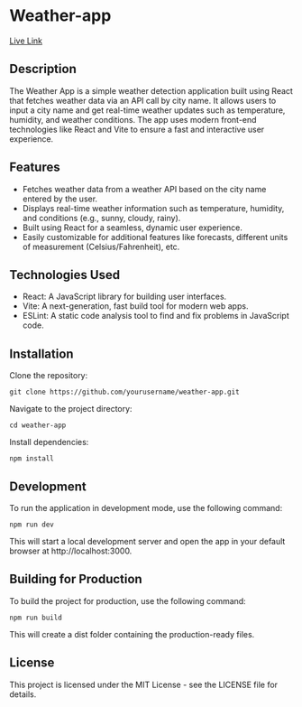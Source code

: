 # Weather-app

[Live Link](https://piyassarkar81.github.io/Weather-app/)

## Description
The Weather App is a simple weather detection application built using React that fetches weather data via an API call by city name. It allows users to input a city name and get real-time weather updates such as temperature, humidity, and weather conditions. The app uses modern front-end technologies like React and Vite to ensure a fast and interactive user experience.

## Features
* Fetches weather data from a weather API based on the city name entered by the user.
* Displays real-time weather information such as temperature, humidity, and conditions (e.g., sunny, cloudy, rainy).
* Built using React for a seamless, dynamic user experience.
* Easily customizable for additional features like forecasts, different units of measurement (Celsius/Fahrenheit), etc.
## Technologies Used
* React: A JavaScript library for building user interfaces.
* Vite: A next-generation, fast build tool for modern web apps.
* ESLint: A static code analysis tool to find and fix problems in JavaScript code.
## Installation
Clone the repository:
```
git clone https://github.com/yourusername/weather-app.git
```
Navigate to the project directory:
```
cd weather-app
```
Install dependencies:
```
npm install
```
## Development
To run the application in development mode, use the following command:
```
npm run dev
```
This will start a local development server and open the app in your default browser at http://localhost:3000.

## Building for Production
To build the project for production, use the following command:
```
npm run build
```
This will create a dist folder containing the production-ready files.

## License
This project is licensed under the MIT License - see the LICENSE file for details.
